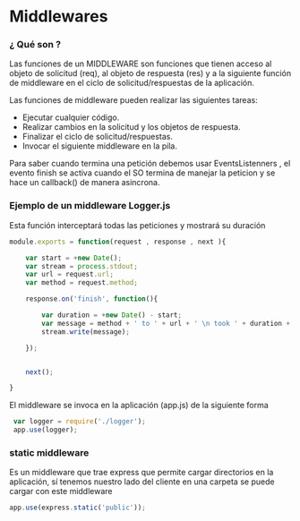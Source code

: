 # Middlewares


### ¿ Qué son ?

Las funciones de un MIDDLEWARE son funciones que tienen acceso al objeto de solicitud (req), al objeto de respuesta (res)
y a la siguiente función de middleware en el ciclo de solicitud/respuestas de la aplicación.

Las funciones de middleware pueden realizar las siguientes tareas:

  - Ejecutar cualquier código.
  - Realizar cambios en la solicitud y los objetos de respuesta.
  - Finalizar el ciclo de solicitud/respuestas.
  - Invocar el siguiente middleware en la pila.


  Para saber cuando termina una petición debemos usar EventsListenners , el evento finish se activa cuando el SO termina
  de manejar la peticion y se hace un callback() de manera asincrona.

### Ejemplo de un middleware Logger.js

Esta función interceptará todas las peticiones y mostrará su duración


```js
module.exports = function(request , response , next ){

	var start = +new Date();
	var stream = process.stdout;
	var url = request.url;
	var method = request.method;

	response.on('finish', function(){

		var duration = +new Date() - start;
		var message = method + ' to ' + url + ' \n took ' + duration + ' ms . \n\n' ;
		stream.write(message);

	});


	next();

}
```

El middleware se invoca en la aplicación (app.js) de la siguiente forma


```js
 var logger = require('./logger');
 app.use(logger);

```

### static middleware

Es un middleware que trae express que permite cargar directorios en la aplicación,
sí tenemos nuestro lado del cliente en una carpeta se puede cargar con este middleware

```js
app.use(express.static('public'));

```
